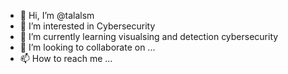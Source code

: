 - 👋 Hi, I’m @talalsm
- 👀 I’m interested in Cybersecurity 
- 🌱 I’m currently learning visualsing and detection cybersecurity 
- 💞️ I’m looking to collaborate on ...
- 📫 How to reach me ...

<!---
talalsm/talalsm is a ✨ special ✨ repository because its `README.md` (this file) appears on your GitHub profile.
You can click the Preview link to take a look at your changes.
--->
